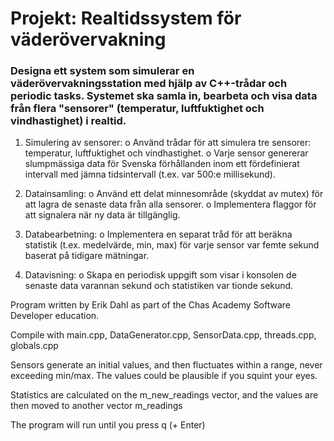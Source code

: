 # Projekt: Realtidssystem för väderövervakning

### Designa ett system som simulerar en väderövervakningsstation med hjälp av C++-trådar och periodic tasks. Systemet ska samla in, bearbeta och visa data från flera "sensorer" (temperatur, luftfuktighet och vindhastighet) i realtid.

1. Simulering av sensorer:
o Använd trådar för att simulera tre sensorer: temperatur, luftfuktighet och
vindhastighet.
o Varje sensor genererar slumpmässiga data för Svenska förhållanden inom ett
fördefinierat intervall med jämna tidsintervall (t.ex. var 500:e millisekund).

2. Datainsamling:
o Använd ett delat minnesområde (skyddat av mutex) för att lagra de senaste
data från alla sensorer.
o Implementera flaggor för att signalera när ny data är tillgänglig.

3. Databearbetning:
o Implementera en separat tråd för att beräkna statistik (t.ex. medelvärde, min,
max) för varje sensor var femte sekund baserat på tidigare mätningar.

4. Datavisning:
o Skapa en periodisk uppgift som visar i konsolen de senaste data varannan
sekund och statistiken var tionde sekund.

Program written by Erik Dahl as part of the Chas Academy Software Developer education.


Compile with main.cpp, DataGenerator.cpp, SensorData.cpp, threads.cpp, globals.cpp

Sensors generate an initial values, and then fluctuates within a range, never exceeding min/max.
The values could be plausible if you squint your eyes.

Statistics are calculated on the m_new_readings vector, and the values are then moved to another vector m_readings

The program will run until you press q (+ Enter)


